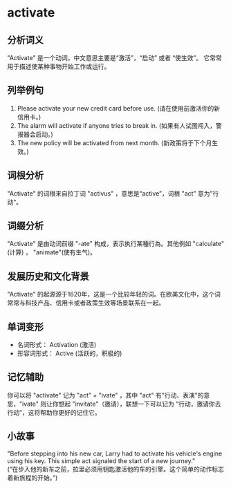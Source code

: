 # activate

## 分析词义

  

"Activate" 是一个动词，中文意思主要是“激活”，“启动” 或者 “使生效”。 它常常用于描述使某种事物开始工作或运行。

  

## 列举例句

  

1.  Please activate your new credit card before use. (请在使用前激活你的新信用卡。)
2.  The alarm will activate if anyone tries to break in. (如果有人试图闯入，警报器会启动。)
3.  The new policy will be activated from next month. (新政策将于下个月生效。)

  

## 词根分析

  

"Activate" 的词根来自拉丁词 "activus" ，意思是“active”，词根 "act" 意为”行动“。

  

## 词缀分析

  

"Activate" 是由动词前缀 "-ate" 构成，表示执行某種行為。其他例如 "calculate" (计算) ， "animate"(使有生气)。

  

## 发展历史和文化背景

  

"Activate" 的起源源于1620年，这是一个比较年轻的词。在欧美文化中，这个词常常与科技产品、信用卡或者政策生效等场景联系在一起。

  

## 单词变形

  

*   名词形式： Activation (激活)
*   形容词形式： Active (活跃的，积极的)

  

## 记忆辅助

  

你可以将 "activate" 记为 "act" + "ivate" ，其中 "act" 有"行动、表演"的意思，"ivate" 则让你想起 "invitate"（邀请），联想一下可以记为 “行动，邀请你去行动”，这将帮助你更好的记住它。

  

## 小故事

  

"Before stepping into his new car, Larry had to activate his vehicle's engine using his key. This simple act signaled the start of a new journey."  
(“在步入他的新车之前，拉里必须用钥匙激活他的车的引擎。这个简单的动作标志着新旅程的开始。”)
